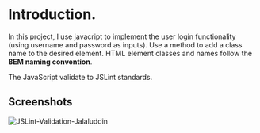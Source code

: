 # Introduction.

In this project, I use javacript to implement the user login functionality (using username and password as inputs). Use a method to add a class name to the desired element. HTML element classes and names follow the **BEM naming convention**.

The JavaScript validate to JSLint standards.

## Screenshots

![JSLint-Validation-Jalaluddin](https://user-images.githubusercontent.com/58306478/119194277-d80fdb80-ba50-11eb-94cf-93204ddb6e85.jpg)
